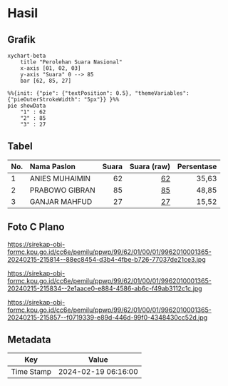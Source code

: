 # Hasil

## Grafik

```mermaid
xychart-beta
    title "Perolehan Suara Nasional"
    x-axis [01, 02, 03]
    y-axis "Suara" 0 --> 85
    bar [62, 85, 27]
```

```mermaid
%%{init: {"pie": {"textPosition": 0.5}, "themeVariables": {"pieOuterStrokeWidth": "5px"}} }%%
pie showData
    "1" : 62
    "2" : 85
    "3" : 27
```

## Tabel

| No. | Nama Paslon    | Suara | Suara (raw) | Persentase |
|:--- |:-------------- | -----:| -----------:| ----------:|
| 1   | ANIES MUHAIMIN | 62    | [62][p-1]   | 35,63      |
| 2   | PRABOWO GIBRAN | 85    | [85][p-2]   | 48,85      |
| 3   | GANJAR MAHFUD  | 27    | [27][p-3]   | 15,52      |


[p-1]: https://github.com/gigit-pemilu/pemilu-2024/blob/main/pilpres/hitung-suara/sub/99-luar-negeri/sub/62-kuala-lumpur-malaysia/sub/01-kuala-lumpur-malaysia/sub/0001-kuala-lumpur-malaysia/sub/365-tps-052/sub/paslon-1.txt
[p-2]: https://github.com/gigit-pemilu/pemilu-2024/blob/main/pilpres/hitung-suara/sub/99-luar-negeri/sub/62-kuala-lumpur-malaysia/sub/01-kuala-lumpur-malaysia/sub/0001-kuala-lumpur-malaysia/sub/365-tps-052/sub/paslon-2.txt
[p-3]: https://github.com/gigit-pemilu/pemilu-2024/blob/main/pilpres/hitung-suara/sub/99-luar-negeri/sub/62-kuala-lumpur-malaysia/sub/01-kuala-lumpur-malaysia/sub/0001-kuala-lumpur-malaysia/sub/365-tps-052/sub/paslon-3.txt

## Foto C Plano

https://sirekap-obj-formc.kpu.go.id/cc6e/pemilu/ppwp/99/62/01/00/01/9962010001365-20240215-215814--88ec8454-d3b4-4fbe-b726-77037de21ce3.jpg

https://sirekap-obj-formc.kpu.go.id/cc6e/pemilu/ppwp/99/62/01/00/01/9962010001365-20240215-215834--2e1aace0-e884-4586-ab6c-f49ab3112c1c.jpg

https://sirekap-obj-formc.kpu.go.id/cc6e/pemilu/ppwp/99/62/01/00/01/9962010001365-20240215-215857--f0719339-e89d-446d-99f0-4348430cc52d.jpg


## Metadata

| Key        | Value               |
| ---------- | ------------------- |
| Time Stamp | 2024-02-19 06:16:00 |



